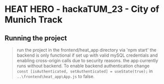 # HEAT HERO - hackaTUM_23 - City of Munich Track

## Running the project 
> run the project in the frontend/heat_app directory via 'npm start'
> the backend is only functional if set up with valid mySQL credentials and enabling cross-origin calls due to security reasons.
> the app currently runs without backend. To enable backend authentication change 
> ```const [isAuthenticated, setAuthenticated] = useState(true);``` 
> in 
> ```..\frontend\heat_app\App.js``` to false.
